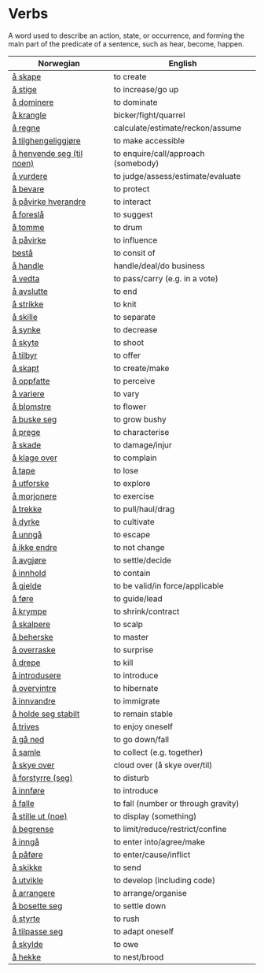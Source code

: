 # Verbs

A word used to describe an action, state, or occurrence, and forming the main part of the predicate of a sentence, such as hear, become, happen.

| Norwegian | English |
| --- | --- |
| [å skape](https://www.ordnett.no/search?language=no&phrase=å%20skape) | to create |
| [å stige](https://www.ordnett.no/search?language=no&phrase=å%20stige) | to increase/go up |
| [å dominere](https://www.ordnett.no/search?language=no&phrase=å%20dominere) | to dominate |
| [å krangle](https://www.ordnett.no/search?language=no&phrase=å%20krangle) | bicker/fight/quarrel |
| [å regne](https://www.ordnett.no/search?language=no&phrase=å%20regne) | calculate/estimate/reckon/assume |
| [å tilghengeliggjøre](https://www.ordnett.no/search?language=no&phrase=å%20tilghengeliggjøre) | to make accessible |
| [å henvende seg (til noen)](https://www.ordnett.no/search?language=no&phrase=å%20henvende%20seg%20(til%20noen)) | to enquire/call/approach (somebody) |
| [å vurdere](https://www.ordnett.no/search?language=no&phrase=å%20vurdere) | to judge/assess/estimate/evaluate |
| [å bevare](https://www.ordnett.no/search?language=no&phrase=å%20bevare) | to protect |
| [å påvirke hverandre](https://www.ordnett.no/search?language=no&phrase=å%20påvirke%20hverandre) | to interact |
| [å foreslå](https://www.ordnett.no/search?language=no&phrase=å%20foreslå) | to suggest |
| [å tomme](https://www.ordnett.no/search?language=no&phrase=å%20tomme) | to drum |
| [å påvirke](https://www.ordnett.no/search?language=no&phrase=å%20påvirke) | to influence |
| [bestå](https://www.ordnett.no/search?language=no&phrase=bestå) | to consit of |
| [å handle](https://www.ordnett.no/search?language=no&phrase=å%20handle) | handle/deal/do business |
| [å vedta](https://www.ordnett.no/search?language=no&phrase=å%20vedta) | to pass/carry (e.g. in a vote) |
| [å avslutte](https://www.ordnett.no/search?language=no&phrase=å%20avslutte) | to end |
| [å strikke](https://www.ordnett.no/search?language=no&phrase=å%20strikke) | to knit |
| [å skille](https://www.ordnett.no/search?language=no&phrase=å%20skille) | to separate |
| [å synke](https://www.ordnett.no/search?language=no&phrase=å%20synke) | to decrease |
| [å skyte](https://www.ordnett.no/search?language=no&phrase=å%20skyte) | to shoot |
| [å tilbyr](https://www.ordnett.no/search?language=no&phrase=å%20tilbyr) | to offer |
| [å skapt](https://www.ordnett.no/search?language=no&phrase=å%20skapt) | to create/make |
| [å oppfatte](https://www.ordnett.no/search?language=no&phrase=å%20oppfatte) | to perceive |
| [å variere](https://www.ordnett.no/search?language=no&phrase=å%20variere) | to vary |
| [å blomstre](https://www.ordnett.no/search?language=no&phrase=å%20blomstre) | to flower |
| [å buske seg](https://www.ordnett.no/search?language=no&phrase=å%20buske%20seg) | to grow bushy |
| [å prege](https://www.ordnett.no/search?language=no&phrase=å%20prege) | to characterise |
| [å skade](https://www.ordnett.no/search?language=no&phrase=å%20skade) | to damage/injur |
| [å klage over](https://www.ordnett.no/search?language=no&phrase=å%20klage%20over) | to complain |
| [å tape](https://www.ordnett.no/search?language=no&phrase=å%20tape) | to lose |
| [å utforske](https://www.ordnett.no/search?language=no&phrase=å%20utforske) | to explore |
| [å morjonere](https://www.ordnett.no/search?language=no&phrase=å%20morjonere) | to exercise |
| [å trekke](https://www.ordnett.no/search?language=no&phrase=å%20trekke) | to pull/haul/drag |
| [å dyrke](https://www.ordnett.no/search?language=no&phrase=å%20dyrke) | to cultivate |
| [å unngå](https://www.ordnett.no/search?language=no&phrase=å%20unngå) | to escape |
| [å ikke endre](https://www.ordnett.no/search?language=no&phrase=å%20ikke%20endre) | to not change |
| [å avgjøre](https://www.ordnett.no/search?language=no&phrase=å%20avgjøre) | to settle/decide |
| [å innhold](https://www.ordnett.no/search?language=no&phrase=å%20innhold) | to contain |
| [å gjelde](https://www.ordnett.no/search?language=no&phrase=å%20gjelde) | to be valid/in force/applicable |
| [å føre](https://www.ordnett.no/search?language=no&phrase=å%20føre) | to guide/lead |
| [å krympe](https://www.ordnett.no/search?language=no&phrase=å%20krympe) | to shrink/contract |
| [å skalpere](https://www.ordnett.no/search?language=no&phrase=å%20skalpere) | to scalp |
| [å beherske](https://www.ordnett.no/search?language=no&phrase=å%20beherske) | to master |
| [å overraske](https://www.ordnett.no/search?language=no&phrase=å%20overraske) | to surprise |
| [å drepe](https://www.ordnett.no/search?language=no&phrase=å%20drepe) | to kill |
| [å introdusere](https://www.ordnett.no/search?language=no&phrase=å%20introdusere) | to introduce |
| [å overvintre](https://www.ordnett.no/search?language=no&phrase=å%20overvintre) | to hibernate |
| [å innvandre](https://www.ordnett.no/search?language=no&phrase=å%20innvandre) | to immigrate |
| [å holde seg stabilt](https://www.ordnett.no/search?language=no&phrase=å%20holde%20seg%20stabilt) | to remain stable |
| [å trives](https://www.ordnett.no/search?language=no&phrase=å%20trives) | to enjoy oneself |
| [å gå ned](https://www.ordnett.no/search?language=no&phrase=å%20gå%20ned) | to go down/fall |
| [å samle](https://www.ordnett.no/search?language=no&phrase=å%20samle) | to collect (e.g. together) |
| [å skye over](https://www.ordnett.no/search?language=no&phrase=å%20skye%20over) | cloud over (å skye over/til) |
| [å forstyrre (seg)](https://www.ordnett.no/search?language=no&phrase=å%20forstyrre%20(seg)) | to disturb |
| [å innføre](https://www.ordnett.no/search?language=no&phrase=å%20innføre) | to introduce |
| [å falle](https://www.ordnett.no/search?language=no&phrase=å%20falle) | to fall (number or through gravity) |
| [å stille ut (noe)](https://www.ordnett.no/search?language=no&phrase=å%20stille%20ut%20(noe)) | to display (something) |
| [å begrense](https://www.ordnett.no/search?language=no&phrase=å%20begrense) | to limit/reduce/restrict/confine |
| [å inngå](https://www.ordnett.no/search?language=no&phrase=å%20inngå) | to enter into/agree/make |
| [å påføre](https://www.ordnett.no/search?language=no&phrase=å%20påføre) | to enter/cause/inflict |
| [å skikke](https://www.ordnett.no/search?language=no&phrase=å%20skikke) | to send |
| [å utvikle](https://www.ordnett.no/search?language=no&phrase=å%20utvikle) | to develop (including code) |
| [å arrangere](https://www.ordnett.no/search?language=no&phrase=å%20arrangere) | to arrange/organise |
| [å bosette seg](https://www.ordnett.no/search?language=no&phrase=å%20bosette%20seg) | to settle down |
| [å styrte](https://www.ordnett.no/search?language=no&phrase=å%20styrte) | to rush |
| [å tilpasse seg](https://www.ordnett.no/search?language=no&phrase=å%20tilpasse%20seg) | to adapt oneself |
| [å skylde](https://www.ordnett.no/search?language=no&phrase=å%20skylde) | to owe |
| [å hekke](https://www.ordnett.no/search?language=no&phrase=å%20hekke) | to nest/brood |

